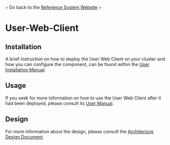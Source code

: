 :arrow_heading_up: Go back to the [Reference System Website](https://referencesystem.copernicus.eu/) :arrow_heading_up:

# User-Web-Client

## Installation

A brief instruction on how to deploy the User Web Client on your cluster and how you can configure the component, can be found within the [User Installation Manual](./docs/Installation%20Manual.md).

## Usage
If you seek for more information on how to use the User Web Client after it had been deployed, please consult its [User Manual](./docs/User's%20Manual.md).

## Design
For more information about the design, please consult the [Architecture Design Document](./docs/Architecture%20Design%20Document.md).
